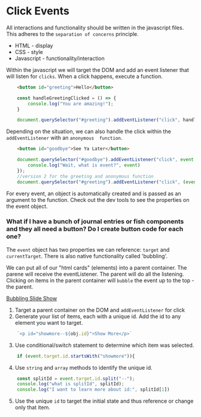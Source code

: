 # Click Events

All interactions and functionality should be written in the javascript files. This adheres to the `separation of concerns` principle. 

* HTML - display
* CSS - style
* Javascript - functionality/interaction

Within the javascript we will target the DOM and add an event listener that will listen for `clicks`. When a click happens, execute a function.


```html
	<button id="greeting">Hello</button>
```

```js
	const handleGreetingClicked = () => {
		console.log("You are amazing!");
	}

	document.querySelector("#greeting").addEventListener("click", handleGreetingClicked);

```
Depending on the situation, we can also handle the click within the `addEventListener` with an `anonymous  function`.

```html
	<button id="goodbye">See Ya Later</button>
```
```js
	document.querySelector("#goodbye").addEventListener("click", event => {
		console.log("Wait, what is event?", event)
	});
	//version 2 for the greeting and anonymous function
	document.querySelector("#greeting").addEventListener("click", (event) => handleGreetingClicked(event));
```

For every event, an object is automatically created and is passed as an argument to the function. Check out the dev tools to see the properties on the event object.



### What if I have a bunch of journal entries or fish components and they all need a button? Do I create button code for each one?

The `event` object has two properties we can reference: `target` and `currentTarget`. There is also native functionality called 'bubbling'.

We can put all of our "html cards" (elements) into a parent container. The parene will receive the eventListener. The parent will do all the listening. Clicking on items in the parent container will `bubble` the event up to the top - the parent.

[Bubbling Slide Show](https://jamboard.google.com/d/1ACcVZd3--oIUwzzqHoKGWLeU4jAA2EDKh_RuyaRMc6Q/edit?usp=sharing)

1. Target a parent container on the DOM and `addEventListener` for click
1. Generate your list of items, each with a unique id. Add the id to any element you want to target.
```jsx
	`<p id="showmore--${obj.id}">Show More</p>`	
```
3. Use conditional/switch statement to determine which item was selected.
```js
	if (event.target.id.startsWith("showmore")){
```
4. Use `string` and `array` methods to identify the unique id.
```js
	const splitId = event.target.id.split("--");
	console.log("what is splitId", splitId);
	console.log("I want to learn more about id:", splitId[1])
```

5. Use the unique `id` to target the initial state and thus reference or change only that item.